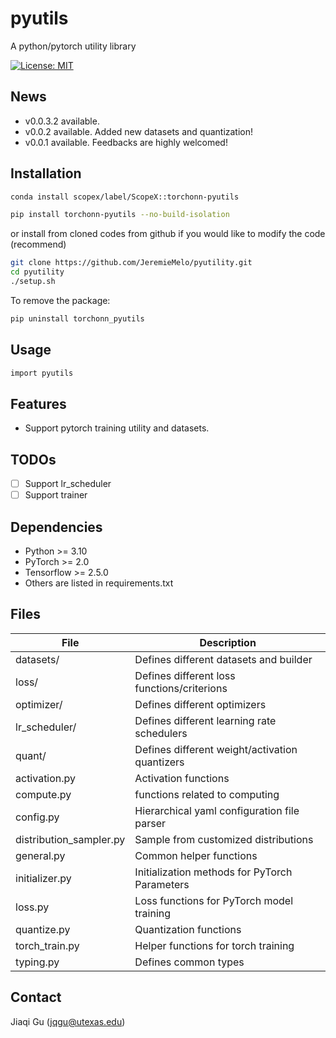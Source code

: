 <!--
 * @Date: 2024-06-16 13:06:59
 * @LastEditors: JeremieMelo jiaqigu@asu.edu
 * @LastEditTime: 2025-09-05 19:16:35
 * @FilePath: /pyutility/README.md
-->
# pyutils
A python/pytorch utility library

[![License: MIT](https://img.shields.io/badge/License-MIT-yellow.svg)](https://opensource.org/licenses/MIT)

## News
- v0.0.3.2 available.
- v0.0.2 available. Added new datasets and quantization!
- v0.0.1 available. Feedbacks are highly welcomed!

## Installation
```bash
conda install scopex/label/ScopeX::torchonn-pyutils
```
```bash
pip install torchonn-pyutils --no-build-isolation
```
or install from cloned codes from github if you would like to modify the code (recommend)
```bash
git clone https://github.com/JeremieMelo/pyutility.git
cd pyutility
./setup.sh
```
To remove the package:
```bash
pip uninstall torchonn_pyutils
```

## Usage
```bash
import pyutils
```

## Features
- Support pytorch training utility and datasets.

## TODOs
- [ ] Support lr_scheduler
- [ ] Support trainer

## Dependencies
- Python >= 3.10
- PyTorch >= 2.0
- Tensorflow >= 2.5.0
- Others are listed in requirements.txt


## Files
| File      | Description |
| ----------- | ----------- |
| datasets/ | Defines different datasets and builder |
| loss/ | Defines different loss functions/criterions |
| optimizer/ | Defines different optimizers |
| lr_scheduler/ | Defines different learning rate schedulers |
| quant/ | Defines different weight/activation quantizers |
| activation.py      | Activation functions |
| compute.py   | functions related to computing |
| config.py   | Hierarchical yaml configuration file parser |
| distribution_sampler.py   | Sample from customized distributions |
| general.py   | Common helper functions |
| initializer.py   | Initialization methods for PyTorch Parameters |
| loss.py   | Loss functions for PyTorch model training |
| quantize.py   | Quantization functions |
| torch_train.py   | Helper functions for torch training |
| typing.py | Defines common types |


## Contact
Jiaqi Gu (jqgu@utexas.edu)
